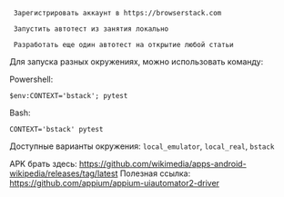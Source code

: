 ```
 Зарегистрировать аккаунт в https://browserstack.com

 Запустить автотест из занятия локально

 Разработать еще один автотест на открытие любой статьи
```

Для запуска разных окружениях, можно использовать команду:

Powershell:
```
$env:CONTEXT='bstack'; pytest
```

Bash:
```
CONTEXT='bstack' pytest
```

Доступные варианты окружения: `local_emulator`, `local_real`, `bstack`

APK брать здесь: https://github.com/wikimedia/apps-android-wikipedia/releases/tag/latest
Полезная ссылка: https://github.com/appium/appium-uiautomator2-driver